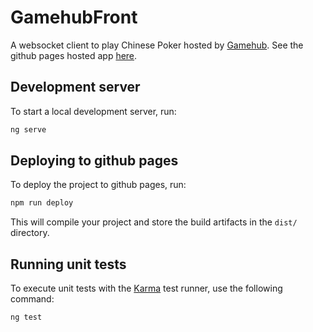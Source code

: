 # GamehubFront

A websocket client to play Chinese Poker hosted by [Gamehub](https://github.com/Tomas-Tamantini/gamehub). See the github pages hosted app [here](https://tomas-tamantini.github.io/gamehub-front/).

## Development server

To start a local development server, run:

```bash
ng serve
```

## Deploying to github pages

To deploy the project to github pages, run:

```bash
npm run deploy
```

This will compile your project and store the build artifacts in the `dist/` directory.

## Running unit tests

To execute unit tests with the [Karma](https://karma-runner.github.io) test runner, use the following command:

```bash
ng test
```